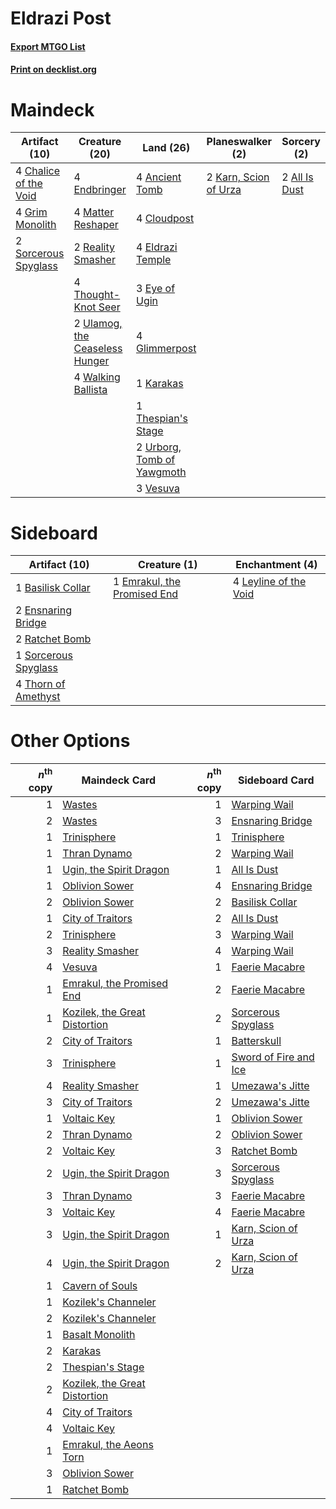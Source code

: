 # Eldrazi Post

#### [Export MTGO List](../collection/Eldrazi%20Post/Eldrazi%20Post.txt)
#### [Print on decklist.org](http://decklist.org/?deckmain=2%09All%20Is%20Dust%0A4%09Ancient%20Tomb%0A4%09Chalice%20of%20the%20Void%0A4%09Cloudpost%0A4%09Eldrazi%20Temple%0A4%09Endbringer%0A3%09Eye%20of%20Ugin%0A4%09Glimmerpost%0A4%09Grim%20Monolith%0A1%09Karakas%0A2%09Karn,%20Scion%20of%20Urza%0A4%09Matter%20Reshaper%0A2%09Reality%20Smasher%0A2%09Sorcerous%20Spyglass%0A1%09Thespian's%20Stage%0A4%09Thought-Knot%20Seer%0A2%09Ulamog,%20the%20Ceaseless%20Hunger%0A2%09Urborg,%20Tomb%20of%20Yawgmoth%0A3%09Vesuva%0A4%09Walking%20Ballista&deckside=1%09Basilisk%20Collar%0A1%09Emrakul,%20the%20Promised%20End%0A2%09Ensnaring%20Bridge%0A4%09Leyline%20of%20the%20Void%0A2%09Ratchet%20Bomb%0A1%09Sorcerous%20Spyglass%0A4%09Thorn%20of%20Amethyst)
# Maindeck

|                                         Artifact (10)                                          |                                              Creature (20)                                              |                                              Land (26)                                              |                                        Planeswalker (2)                                        |                                      Sorcery (2)                                       |
|------------------------------------------------------------------------------------------------|---------------------------------------------------------------------------------------------------------|-----------------------------------------------------------------------------------------------------|------------------------------------------------------------------------------------------------|----------------------------------------------------------------------------------------|
|4 [Chalice of the Void](http://gatherer.wizards.com/Pages/Card/Details.aspx?multiverseid=370411)|4 [Endbringer](http://gatherer.wizards.com/Pages/Card/Details.aspx?multiverseid=407513)                  |4 [Ancient Tomb](http://gatherer.wizards.com/Pages/Card/Details.aspx?multiverseid=382842)            |2 [Karn, Scion of Urza](http://gatherer.wizards.com/Pages/Card/Details.aspx?multiverseid=442889)|2 [All Is Dust](http://gatherer.wizards.com/Pages/Card/Details.aspx?multiverseid=397750)|
|4 [Grim Monolith](http://gatherer.wizards.com/Pages/Card/Details.aspx?multiverseid=12626)       |4 [Matter Reshaper](http://gatherer.wizards.com/Pages/Card/Details.aspx?multiverseid=407516)             |4 [Cloudpost](http://gatherer.wizards.com/Pages/Card/Details.aspx?multiverseid=49050)                |                                                                                                |                                                                                        |
|2 [Sorcerous Spyglass](http://gatherer.wizards.com/Pages/Card/Details.aspx?multiverseid=435407) |2 [Reality Smasher](http://gatherer.wizards.com/Pages/Card/Details.aspx?multiverseid=407517)             |4 [Eldrazi Temple](http://gatherer.wizards.com/Pages/Card/Details.aspx?multiverseid=397690)          |                                                                                                |                                                                                        |
|                                                                                                |4 [Thought-Knot Seer](http://gatherer.wizards.com/Pages/Card/Details.aspx?multiverseid=407519)           |3 [Eye of Ugin](http://gatherer.wizards.com/Pages/Card/Details.aspx?multiverseid=397726)             |                                                                                                |                                                                                        |
|                                                                                                |2 [Ulamog, the Ceaseless Hunger](http://gatherer.wizards.com/Pages/Card/Details.aspx?multiverseid=402079)|4 [Glimmerpost](http://gatherer.wizards.com/Pages/Card/Details.aspx?multiverseid=209043)             |                                                                                                |                                                                                        |
|                                                                                                |4 [Walking Ballista](http://gatherer.wizards.com/Pages/Card/Details.aspx?multiverseid=423848)            |1 [Karakas](http://gatherer.wizards.com/Pages/Card/Details.aspx?multiverseid=201198)                 |                                                                                                |                                                                                        |
|                                                                                                |                                                                                                         |1 [Thespian's Stage](http://gatherer.wizards.com/Pages/Card/Details.aspx?multiverseid=366353)        |                                                                                                |                                                                                        |
|                                                                                                |                                                                                                         |2 [Urborg, Tomb of Yawgmoth](http://gatherer.wizards.com/Pages/Card/Details.aspx?multiverseid=287330)|                                                                                                |                                                                                        |
|                                                                                                |                                                                                                         |3 [Vesuva](http://gatherer.wizards.com/Pages/Card/Details.aspx?multiverseid=287332)                  |                                                                                                |                                                                                        |


# Sideboard

|                                         Artifact (10)                                         |                                             Creature (1)                                             |                                        Enchantment (4)                                         |
|-----------------------------------------------------------------------------------------------|------------------------------------------------------------------------------------------------------|------------------------------------------------------------------------------------------------|
|1 [Basilisk Collar](http://gatherer.wizards.com/Pages/Card/Details.aspx?multiverseid=426041)   |1 [Emrakul, the Promised End](http://gatherer.wizards.com/Pages/Card/Details.aspx?multiverseid=414295)|4 [Leyline of the Void](http://gatherer.wizards.com/Pages/Card/Details.aspx?multiverseid=205013)|
|2 [Ensnaring Bridge](http://gatherer.wizards.com/Pages/Card/Details.aspx?multiverseid=442213)  |                                                                                                      |                                                                                                |
|2 [Ratchet Bomb](http://gatherer.wizards.com/Pages/Card/Details.aspx?multiverseid=205482)      |                                                                                                      |                                                                                                |
|1 [Sorcerous Spyglass](http://gatherer.wizards.com/Pages/Card/Details.aspx?multiverseid=435407)|                                                                                                      |                                                                                                |
|4 [Thorn of Amethyst](http://gatherer.wizards.com/Pages/Card/Details.aspx?multiverseid=140166) |                                                                                                      |                                                                                                |


# Other Options

|*n*<sup>th</sup> copy|                                             Maindeck Card                                              |*n*<sup>th</sup> copy|                                         Sideboard Card                                         |
|--------------------:|--------------------------------------------------------------------------------------------------------|--------------------:|------------------------------------------------------------------------------------------------|
|                    1|[Wastes](http://gatherer.wizards.com/Pages/Card/Details.aspx?multiverseid=407693)                       |                    1|[Warping Wail](http://gatherer.wizards.com/Pages/Card/Details.aspx?multiverseid=407522)         |
|                    2|[Wastes](http://gatherer.wizards.com/Pages/Card/Details.aspx?multiverseid=407693)                       |                    3|[Ensnaring Bridge](http://gatherer.wizards.com/Pages/Card/Details.aspx?multiverseid=442213)     |
|                    1|[Trinisphere](http://gatherer.wizards.com/Pages/Card/Details.aspx?multiverseid=425823)                  |                    1|[Trinisphere](http://gatherer.wizards.com/Pages/Card/Details.aspx?multiverseid=425823)          |
|                    1|[Thran Dynamo](http://gatherer.wizards.com/Pages/Card/Details.aspx?multiverseid=438796)                 |                    2|[Warping Wail](http://gatherer.wizards.com/Pages/Card/Details.aspx?multiverseid=407522)         |
|                    1|[Ugin, the Spirit Dragon](http://gatherer.wizards.com/Pages/Card/Details.aspx?multiverseid=394086)      |                    1|[All Is Dust](http://gatherer.wizards.com/Pages/Card/Details.aspx?multiverseid=397750)          |
|                    1|[Oblivion Sower](http://gatherer.wizards.com/Pages/Card/Details.aspx?multiverseid=401683)               |                    4|[Ensnaring Bridge](http://gatherer.wizards.com/Pages/Card/Details.aspx?multiverseid=442213)     |
|                    2|[Oblivion Sower](http://gatherer.wizards.com/Pages/Card/Details.aspx?multiverseid=401683)               |                    2|[Basilisk Collar](http://gatherer.wizards.com/Pages/Card/Details.aspx?multiverseid=426041)      |
|                    1|[City of Traitors](http://gatherer.wizards.com/Pages/Card/Details.aspx?multiverseid=397543)             |                    2|[All Is Dust](http://gatherer.wizards.com/Pages/Card/Details.aspx?multiverseid=397750)          |
|                    2|[Trinisphere](http://gatherer.wizards.com/Pages/Card/Details.aspx?multiverseid=425823)                  |                    3|[Warping Wail](http://gatherer.wizards.com/Pages/Card/Details.aspx?multiverseid=407522)         |
|                    3|[Reality Smasher](http://gatherer.wizards.com/Pages/Card/Details.aspx?multiverseid=407517)              |                    4|[Warping Wail](http://gatherer.wizards.com/Pages/Card/Details.aspx?multiverseid=407522)         |
|                    4|[Vesuva](http://gatherer.wizards.com/Pages/Card/Details.aspx?multiverseid=287332)                       |                    1|[Faerie Macabre](http://gatherer.wizards.com/Pages/Card/Details.aspx?multiverseid=370410)       |
|                    1|[Emrakul, the Promised End](http://gatherer.wizards.com/Pages/Card/Details.aspx?multiverseid=414295)    |                    2|[Faerie Macabre](http://gatherer.wizards.com/Pages/Card/Details.aspx?multiverseid=370410)       |
|                    1|[Kozilek, the Great Distortion](http://gatherer.wizards.com/Pages/Card/Details.aspx?multiverseid=407514)|                    2|[Sorcerous Spyglass](http://gatherer.wizards.com/Pages/Card/Details.aspx?multiverseid=435407)   |
|                    2|[City of Traitors](http://gatherer.wizards.com/Pages/Card/Details.aspx?multiverseid=397543)             |                    1|[Batterskull](http://gatherer.wizards.com/Pages/Card/Details.aspx?multiverseid=233055)          |
|                    3|[Trinisphere](http://gatherer.wizards.com/Pages/Card/Details.aspx?multiverseid=425823)                  |                    1|[Sword of Fire and Ice](http://gatherer.wizards.com/Pages/Card/Details.aspx?multiverseid=370471)|
|                    4|[Reality Smasher](http://gatherer.wizards.com/Pages/Card/Details.aspx?multiverseid=407517)              |                    1|[Umezawa's Jitte](http://gatherer.wizards.com/Pages/Card/Details.aspx?multiverseid=416756)      |
|                    3|[City of Traitors](http://gatherer.wizards.com/Pages/Card/Details.aspx?multiverseid=397543)             |                    2|[Umezawa's Jitte](http://gatherer.wizards.com/Pages/Card/Details.aspx?multiverseid=416756)      |
|                    1|[Voltaic Key](http://gatherer.wizards.com/Pages/Card/Details.aspx?multiverseid=207889)                  |                    1|[Oblivion Sower](http://gatherer.wizards.com/Pages/Card/Details.aspx?multiverseid=401683)       |
|                    2|[Thran Dynamo](http://gatherer.wizards.com/Pages/Card/Details.aspx?multiverseid=438796)                 |                    2|[Oblivion Sower](http://gatherer.wizards.com/Pages/Card/Details.aspx?multiverseid=401683)       |
|                    2|[Voltaic Key](http://gatherer.wizards.com/Pages/Card/Details.aspx?multiverseid=207889)                  |                    3|[Ratchet Bomb](http://gatherer.wizards.com/Pages/Card/Details.aspx?multiverseid=205482)         |
|                    2|[Ugin, the Spirit Dragon](http://gatherer.wizards.com/Pages/Card/Details.aspx?multiverseid=394086)      |                    3|[Sorcerous Spyglass](http://gatherer.wizards.com/Pages/Card/Details.aspx?multiverseid=435407)   |
|                    3|[Thran Dynamo](http://gatherer.wizards.com/Pages/Card/Details.aspx?multiverseid=438796)                 |                    3|[Faerie Macabre](http://gatherer.wizards.com/Pages/Card/Details.aspx?multiverseid=370410)       |
|                    3|[Voltaic Key](http://gatherer.wizards.com/Pages/Card/Details.aspx?multiverseid=207889)                  |                    4|[Faerie Macabre](http://gatherer.wizards.com/Pages/Card/Details.aspx?multiverseid=370410)       |
|                    3|[Ugin, the Spirit Dragon](http://gatherer.wizards.com/Pages/Card/Details.aspx?multiverseid=394086)      |                    1|[Karn, Scion of Urza](http://gatherer.wizards.com/Pages/Card/Details.aspx?multiverseid=442889)  |
|                    4|[Ugin, the Spirit Dragon](http://gatherer.wizards.com/Pages/Card/Details.aspx?multiverseid=394086)      |                    2|[Karn, Scion of Urza](http://gatherer.wizards.com/Pages/Card/Details.aspx?multiverseid=442889)  |
|                    1|[Cavern of Souls](http://gatherer.wizards.com/Pages/Card/Details.aspx?multiverseid=426057)              |                     |                                                                                                |
|                    1|[Kozilek's Channeler](http://gatherer.wizards.com/Pages/Card/Details.aspx?multiverseid=401936)          |                     |                                                                                                |
|                    2|[Kozilek's Channeler](http://gatherer.wizards.com/Pages/Card/Details.aspx?multiverseid=401936)          |                     |                                                                                                |
|                    1|[Basalt Monolith](http://gatherer.wizards.com/Pages/Card/Details.aspx?multiverseid=202565)              |                     |                                                                                                |
|                    2|[Karakas](http://gatherer.wizards.com/Pages/Card/Details.aspx?multiverseid=201198)                      |                     |                                                                                                |
|                    2|[Thespian's Stage](http://gatherer.wizards.com/Pages/Card/Details.aspx?multiverseid=366353)             |                     |                                                                                                |
|                    2|[Kozilek, the Great Distortion](http://gatherer.wizards.com/Pages/Card/Details.aspx?multiverseid=407514)|                     |                                                                                                |
|                    4|[City of Traitors](http://gatherer.wizards.com/Pages/Card/Details.aspx?multiverseid=397543)             |                     |                                                                                                |
|                    4|[Voltaic Key](http://gatherer.wizards.com/Pages/Card/Details.aspx?multiverseid=207889)                  |                     |                                                                                                |
|                    1|[Emrakul, the Aeons Torn](http://gatherer.wizards.com/Pages/Card/Details.aspx?multiverseid=397905)      |                     |                                                                                                |
|                    3|[Oblivion Sower](http://gatherer.wizards.com/Pages/Card/Details.aspx?multiverseid=401683)               |                     |                                                                                                |
|                    1|[Ratchet Bomb](http://gatherer.wizards.com/Pages/Card/Details.aspx?multiverseid=205482)                 |                     |                                                                                                |

